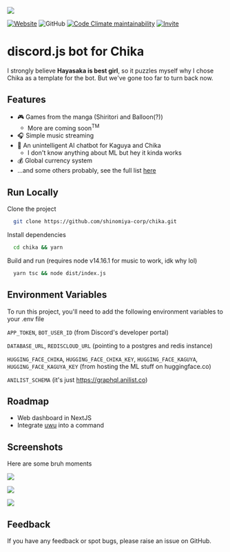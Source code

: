 ![](https://i.imgur.com/qNZOPv2.png)

<p>
	<a href="https://www.chikawara.xyz"><img alt="Website" src="https://img.shields.io/website?url=https%3A%2F%2Fwww.chikawara.xyz"></a>
	<a><img alt="GitHub" src="https://img.shields.io/github/license/shinomiya-corp/chika"></a>
	<a href="https://github.com/shinomiya-corp/chika"><img alt="Code Climate maintainability" src="https://img.shields.io/codeclimate/maintainability/shinomiya-corp/chika-bot"></a>
  <a href="https://discord.com/api/oauth2/authorize?client_id=843481025459519528&permissions=540018688&scope=bot"><img alt="Invite" src="https://img.shields.io/static/v1?logo=discord&label=invite&message=Chika&color=f2d5da"></a>
<p/>

# discord.js bot for Chika

I strongly believe **Hayasaka is best girl**, so it puzzles myself why I chose Chika as a template for the bot. But we've gone too far to turn back now.

## Features

- 🎮 Games from the manga (Shiritori and Balloon(?))
  - More are coming soon<sup>TM</sup>
- 🎧 Simple music streaming
- 🦜 An unintelligent AI chatbot for Kaguya and Chika
  - I don't know anything about ML but hey it kinda works
- 💰 Global currency system
- ...and some others probably, see the full list [here](https://www.chikawara.xyz/commands)

## Run Locally

Clone the project

```bash
  git clone https://github.com/shinomiya-corp/chika.git
```

Install dependencies

```bash
  cd chika && yarn
```

Build and run (requires node v14.16.1 for music to work, idk why lol)

```bash
  yarn tsc && node dist/index.js
```

## Environment Variables

To run this project, you'll need to add the following environment variables to your .env file

`APP_TOKEN`, `BOT_USER_ID` (from Discord's developer portal)

`DATABASE_URL`, `REDISCLOUD_URL` (pointing to a postgres and redis instance)

`HUGGING_FACE_CHIKA`, `HUGGING_FACE_CHIKA_KEY`, `HUGGING_FACE_KAGUYA`, `HUGGING_FACE_KAGUYA_KEY` (from hosting the ML stuff on huggingface.co)

`ANILIST_SCHEMA` (it's just https://graphql.anilist.co)

## Roadmap

- Web dashboard in NextJS
- Integrate [uwu](https://github.com/Daniel-Liu-c0deb0t/uwu) into a command

## Screenshots

Here are some bruh moments

![](https://i.imgur.com/f04jOgr.png)

![](https://i.imgur.com/m5F6ows.png)

![](https://i.imgur.com/UQZxD0E.png)

## Feedback

If you have any feedback or spot bugs, please raise an issue on GitHub.
